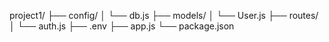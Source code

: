 project1/
├── config/
│   └── db.js
├── models/
│   └── User.js
├── routes/
│   └── auth.js
├── .env
├── app.js
└── package.json
